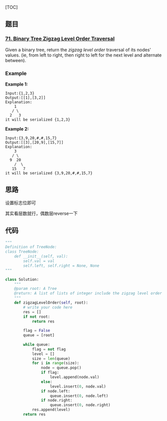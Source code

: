 [TOC]

## 题目

### [71. Binary Tree Zigzag Level Order Traversal](https://www.lintcode.com/problem/binary-tree-zigzag-level-order-traversal/description)

Given a binary tree, return the *zigzag level order* traversal of its nodes' values. (ie, from left to right, then right to left for the next level and alternate between).

### Example

**Example 1:**

```
Input:{1,2,3}
Output:[[1],[3,2]]
Explanation:
    1
   / \
  2   3
it will be serialized {1,2,3}
```

**Example 2:**

```
Input:{3,9,20,#,#,15,7}
Output:[[3],[20,9],[15,7]]
Explanation:
    3
   / \
  9  20
    /  \
   15   7
it will be serialized {3,9,20,#,#,15,7}
```

## 思路

设置标志位即可

其实看层数就行，偶数层reverse一下

## 代码

```python
"""
Definition of TreeNode:
class TreeNode:
    def __init__(self, val):
        self.val = val
        self.left, self.right = None, None
"""

class Solution:
    """
    @param root: A Tree
    @return: A list of lists of integer include the zigzag level order traversal of its nodes' values.
    """
    def zigzagLevelOrder(self, root):
        # write your code here
        res = []
        if not root:
            return res
            
        flag = False
        queue = [root]
        
        while queue:
            flag = not flag
            level = []
            size = len(queue)
            for i in range(size):
                node = queue.pop()
                if flag:
                    level.append(node.val)
                else:
                    level.insert(0, node.val)
                if node.left:
                    queue.insert(0, node.left)
                if node.right:
                    queue.insert(0, node.right)
            res.append(level)
        return res
        
```

